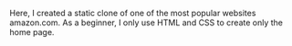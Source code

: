 Here, I created a static clone of one of the most popular websites amazon.com. As a beginner, I only use HTML and CSS to create only the home page. 
